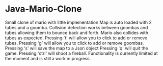 # Java-Mario-Clone
Small clone of mario with little implementation
Map is auto loaded with 2 tubes and a goomba. 
Collision detection works between goombas and tubes allowing them to bounce back and forth.
Mario also collides with tubes as expected.
Pressing 't' will allow you to click to add or remove tubes.
Pressing 'g' will allow you to click to add or remove goombas.
Pressing 's' will save the map to a Json object
Pressing 'q' will quit the game.
Pressing 'ctrl' will shoot a fireball.
Functionality is currently limited at the moment and is still a work in progress.
